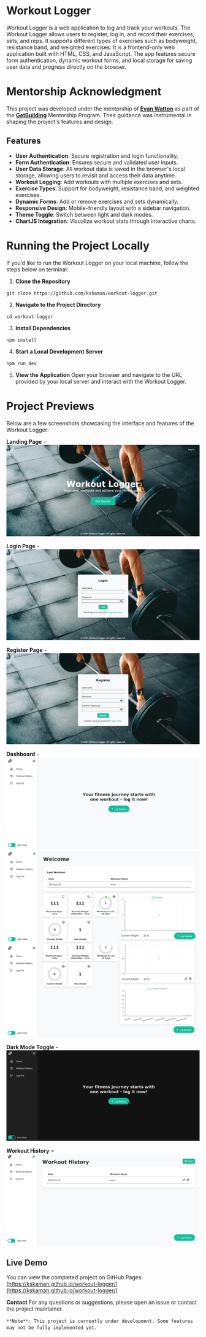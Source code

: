 # Workout Logger

Workout Logger is a web application to log and track your workouts. The Workout Logger allows users to register, log in, and record their exercises, sets, and reps. It supports different types of exercises such as bodyweight, resistance band, and weighted exercises. It is a frontend-only web application built with HTML, CSS, and JavaScript. The app features secure form authentication, dynamic workout forms, and local storage for saving user data and progress directly on the browser.

# Mentorship Acknowledgment

This project was developed under the mentorship of **[Evan Watton](https://github.com/evnwttn)** as part of the **[GetBuilding](https://github.com/getcoding-ca)** Mentorship Program. Their guidance was instrumental in shaping the project's features and design.

## Features

- **User Authentication**: Secure registration and login functionality.
- **Form Authentication**: Ensures secure and validated user inputs.
- **User Data Storage**: All workout data is saved in the browser's local storage, allowing users to revisit and access their data anytime.
- **Workout Logging**: Add workouts with multiple exercises and sets.
- **Exercise Types**: Support for bodyweight, resistance band, and weighted exercises.
- **Dynamic Forms**: Add or remove exercises and sets dynamically.
- **Responsive Design**: Mobile-friendly layout with a sidebar navigation.
- **Theme Toggle**: Switch between light and dark modes.
- **ChartJS Integration**: Visualize workout stats through interactive charts.

# Running the Project Locally

If you’d like to run the Workout Logger on your local machine, follow the steps below on terminal:

1. **Clone the Repository**

```
git clone https://github.com/kskaman/workout-logger.git
```

2. **Navigate to the Project Directory**

```
cd workout-logger
```

3. **Install Dependencies**

```
npm install
```

4. **Start a Local Development Server**

```
npm run dev
```

5. **View the Application**
   Open your browser and navigate to the URL provided by your local server and interact with the Workout Logger.

# Project Previews

Below are a few screenshots showcasing the interface and features of the Workout Logger:

**Landing Page** -
![](./images/landing-page.png)

**Login Page** -
![](./images/login-page.png)

**Register Page** -
![](./images/register-page.png)

**Dashboard** -
![](./images/empty-home-screen.png)
![](./images/light-home-page.png)
![](./images/light-home-page-2.png)

**Dark Mode Toggle** -
![](./images/empty-home-screen-dark.png)

**Workout History** =
![](./images/workout-history.png)

## Live Demo

You can view the completed project on GitHub Pages: [https://kskaman.github.io/workout-logger/](https://kskaman.github.io/workout-logger/)

**Contact**
For any questions or suggestions, please open an issue or contact the project maintainer.

`**Note**: This project is currently under development. Some features may not be fully implemented yet.`
